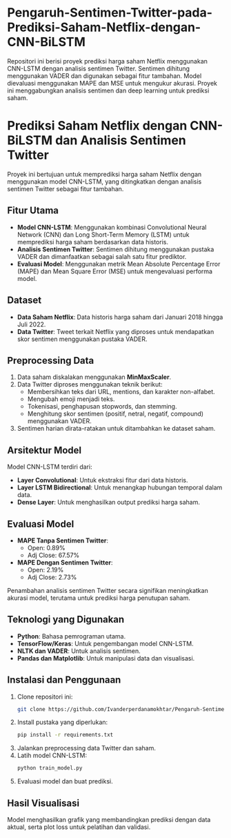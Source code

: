 # Pengaruh-Sentimen-Twitter-pada-Prediksi-Saham-Netflix-dengan-CNN-BiLSTM
Repositori ini berisi proyek prediksi harga saham Netflix menggunakan CNN-LSTM dengan analisis sentimen Twitter. Sentimen dihitung menggunakan VADER dan digunakan sebagai fitur tambahan. Model dievaluasi menggunakan MAPE dan MSE untuk mengukur akurasi. Proyek ini menggabungkan analisis sentimen dan deep learning untuk prediksi saham.

# Prediksi Saham Netflix dengan CNN-BiLSTM dan Analisis Sentimen Twitter

Proyek ini bertujuan untuk memprediksi harga saham Netflix dengan menggunakan model CNN-LSTM, yang ditingkatkan dengan analisis sentimen Twitter sebagai fitur tambahan.

## Fitur Utama
- **Model CNN-LSTM**: Menggunakan kombinasi Convolutional Neural Network (CNN) dan Long Short-Term Memory (LSTM) untuk memprediksi harga saham berdasarkan data historis.
- **Analisis Sentimen Twitter**: Sentimen dihitung menggunakan pustaka VADER dan dimanfaatkan sebagai salah satu fitur prediktor.
- **Evaluasi Model**: Menggunakan metrik Mean Absolute Percentage Error (MAPE) dan Mean Square Error (MSE) untuk mengevaluasi performa model.

## Dataset
- **Data Saham Netflix**: Data historis harga saham dari Januari 2018 hingga Juli 2022.
- **Data Twitter**: Tweet terkait Netflix yang diproses untuk mendapatkan skor sentimen menggunakan pustaka VADER.

## Preprocessing Data
1. Data saham diskalakan menggunakan **MinMaxScaler**.
2. Data Twitter diproses menggunakan teknik berikut:
   - Membersihkan teks dari URL, mentions, dan karakter non-alfabet.
   - Mengubah emoji menjadi teks.
   - Tokenisasi, penghapusan stopwords, dan stemming.
   - Menghitung skor sentimen (positif, netral, negatif, compound) menggunakan VADER.
3. Sentimen harian dirata-ratakan untuk ditambahkan ke dataset saham.

## Arsitektur Model
Model CNN-LSTM terdiri dari:
- **Layer Convolutional**: Untuk ekstraksi fitur dari data historis.
- **Layer LSTM Bidirectional**: Untuk menangkap hubungan temporal dalam data.
- **Dense Layer**: Untuk menghasilkan output prediksi harga saham.

## Evaluasi Model
- **MAPE Tanpa Sentimen Twitter**:
  - Open: 0.89%
  - Adj Close: 67.57%
- **MAPE Dengan Sentimen Twitter**:
  - Open: 2.19%
  - Adj Close: 2.73%

Penambahan analisis sentimen Twitter secara signifikan meningkatkan akurasi model, terutama untuk prediksi harga penutupan saham.

## Teknologi yang Digunakan
- **Python**: Bahasa pemrograman utama.
- **TensorFlow/Keras**: Untuk pengembangan model CNN-LSTM.
- **NLTK dan VADER**: Untuk analisis sentimen.
- **Pandas dan Matplotlib**: Untuk manipulasi data dan visualisasi.

## Instalasi dan Penggunaan
1. Clone repositori ini:
   ```bash
   git clone https://github.com/Ivanderperdanamokhtar/Pengaruh-Sentimen-Twitter-pada-Prediksi-Saham-Netflix-dengan-CNN-LSTM.git
   ```
2. Install pustaka yang diperlukan:
   ```bash
   pip install -r requirements.txt
   ```
3. Jalankan preprocessing data Twitter dan saham.
4. Latih model CNN-LSTM:
   ```python
   python train_model.py
   ```
5. Evaluasi model dan buat prediksi.

## Hasil Visualisasi
Model menghasilkan grafik yang membandingkan prediksi dengan data aktual, serta plot loss untuk pelatihan dan validasi.



